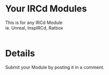 # Your IRCd Modules #

This is for any IRCd Module <br>ie. Unreal, InspIRCd, Ratbox<br>
<br>
<h1>Details</h1>

Submit your Module by posting it in a comment.